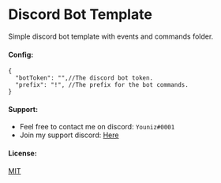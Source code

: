# Discord Bot Template
Simple discord bot template with events and commands folder.

#### Config:

```json5
{
  "botToken": "",//The discord bot token.
  "prefix": "!", //The prefix for the bot commands.
}
```
#### Support:

* Feel free to contact me on discord: `Youniz#0001`
* Join my support discord: [Here](https://discord.gg/aSQsaB4t43)

#### License:
[MIT](https://choosealicense.com/licenses/mit/)
